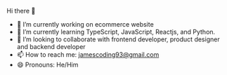 Hi there 👋
- 🔭 I’m currently working on ecommerce website
- 🌱 I’m currently learning TypeScript, JavaScript, Reactjs, and Python.
- 👯 I’m looking to collaborate with frontend developer, product designer and backend developer
- 📫 How to reach me: jamescoding93@gmail.com
- 😄 Pronouns: He/Him
